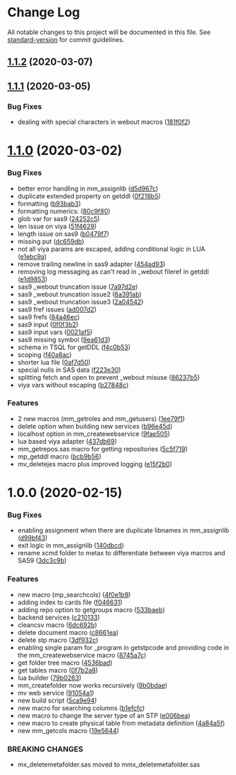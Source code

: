 # Change Log

All notable changes to this project will be documented in this file. See [standard-version](https://github.com/conventional-changelog/standard-version) for commit guidelines.

<a name="1.1.2"></a>
## [1.1.2](https://github.com/macropeople/macrocore/compare/v1.1.1...v1.1.2) (2020-03-07)



<a name="1.1.1"></a>
## [1.1.1](https://github.com/macropeople/macrocore/compare/v1.1.0...v1.1.1) (2020-03-05)


### Bug Fixes

* dealing with special characters in webout macros ([181f0f2](https://github.com/macropeople/macrocore/commit/181f0f2))



<a name="1.1.0"></a>
# [1.1.0](https://github.com/macropeople/macrocore/compare/v1.0.0...v1.1.0) (2020-03-02)


### Bug Fixes

* better error handling in mm_assignlib ([d5d967c](https://github.com/macropeople/macrocore/commit/d5d967c))
* duplicate extended property on getddl ([0f218b5](https://github.com/macropeople/macrocore/commit/0f218b5))
* formatting ([b93bab3](https://github.com/macropeople/macrocore/commit/b93bab3))
* formatting numerics: ([80c9f80](https://github.com/macropeople/macrocore/commit/80c9f80))
* glob var for sas9 ([24252c5](https://github.com/macropeople/macrocore/commit/24252c5))
* len issue on viya ([51f4629](https://github.com/macropeople/macrocore/commit/51f4629))
* length issue on sas9 ([b0479f7](https://github.com/macropeople/macrocore/commit/b0479f7))
* missing put ([dc659db](https://github.com/macropeople/macrocore/commit/dc659db))
* not all viya params are escaped, adding conditional logic in LUA ([e1ebc9a](https://github.com/macropeople/macrocore/commit/e1ebc9a))
* remove trailing newline in sas9 adapter ([454ad93](https://github.com/macropeople/macrocore/commit/454ad93))
* removing log messaging as can't read in _webout fileref in getddl ([e1d9853](https://github.com/macropeople/macrocore/commit/e1d9853))
* sas9 _webout truncation issue ([7a97d2e](https://github.com/macropeople/macrocore/commit/7a97d2e))
* sas9 _webout truncation issue2 ([6a391ab](https://github.com/macropeople/macrocore/commit/6a391ab))
* sas9 _webout truncation issue3 ([2a04542](https://github.com/macropeople/macrocore/commit/2a04542))
* sas9 fref issues ([ad007d2](https://github.com/macropeople/macrocore/commit/ad007d2))
* sas9 frefs ([84a46ec](https://github.com/macropeople/macrocore/commit/84a46ec))
* sas9 input ([0f0f3b2](https://github.com/macropeople/macrocore/commit/0f0f3b2))
* sas9 input vars ([0021af5](https://github.com/macropeople/macrocore/commit/0021af5))
* sas9 missing symbol ([9ea61d3](https://github.com/macropeople/macrocore/commit/9ea61d3))
* schema in TSQL for getDDL ([f4c0b53](https://github.com/macropeople/macrocore/commit/f4c0b53))
* scoping ([f40a8ac](https://github.com/macropeople/macrocore/commit/f40a8ac))
* shorter lua file ([0af7d50](https://github.com/macropeople/macrocore/commit/0af7d50))
* special nulls in SAS data ([f223e30](https://github.com/macropeople/macrocore/commit/f223e30))
* splitting fetch and open to prevent _webout misuse ([86237b5](https://github.com/macropeople/macrocore/commit/86237b5))
* viya vars without escaping ([b27848c](https://github.com/macropeople/macrocore/commit/b27848c))


### Features

* 2 new macros (mm_getroles and mm_getusers) ([1ee79f1](https://github.com/macropeople/macrocore/commit/1ee79f1))
* delete option when building new services ([b96e45d](https://github.com/macropeople/macrocore/commit/b96e45d))
* localhost option in mm_createwebservice ([9fae505](https://github.com/macropeople/macrocore/commit/9fae505))
* lua based viya adapter ([437db69](https://github.com/macropeople/macrocore/commit/437db69))
* mm_getrepos.sas macro for getting repositories ([5c5f719](https://github.com/macropeople/macrocore/commit/5c5f719))
* mp_getddl macro ([bcb9b56](https://github.com/macropeople/macrocore/commit/bcb9b56))
* mv_deletejes macro plus improved logging ([e15f2b0](https://github.com/macropeople/macrocore/commit/e15f2b0))



<a name="1.0.0"></a>
# 1.0.0 (2020-02-15)


### Bug Fixes

* enabling assignment when there are duplicate libnames in mm_assignlib ([d99bf43](https://github.com/macropeople/macrocore/commit/d99bf43))
* exit logic in mm_assignlib ([140dbcd](https://github.com/macropeople/macrocore/commit/140dbcd))
* rename xcmd folder to metax to differentiate between viya macros and SAS9 ([3dc3c9b](https://github.com/macropeople/macrocore/commit/3dc3c9b))


### Features

*  new macro (mp_searchcols) ([4f0e1b9](https://github.com/macropeople/macrocore/commit/4f0e1b9))
* adding index to cards file ([f046631](https://github.com/macropeople/macrocore/commit/f046631))
* adding repo option to getgroups macro ([533baeb](https://github.com/macropeople/macrocore/commit/533baeb))
* backend services ([c210133](https://github.com/macropeople/macrocore/commit/c210133))
* cleancsv macro ([6dc692b](https://github.com/macropeople/macrocore/commit/6dc692b))
* delete document macro ([c8661ea](https://github.com/macropeople/macrocore/commit/c8661ea))
* delete stp macro ([3df932c](https://github.com/macropeople/macrocore/commit/3df932c))
* enabling single param for _program in getstpcode and providing code in the mm_createwebservice macro ([8745a7c](https://github.com/macropeople/macrocore/commit/8745a7c))
* get folder tree macro ([4536bad](https://github.com/macropeople/macrocore/commit/4536bad))
* get tables macro ([0f7b2a8](https://github.com/macropeople/macrocore/commit/0f7b2a8))
* lua builder ([79b0263](https://github.com/macropeople/macrocore/commit/79b0263))
* mm_createfolder now works recursively ([9b0bdae](https://github.com/macropeople/macrocore/commit/9b0bdae))
* mv web service ([91054a1](https://github.com/macropeople/macrocore/commit/91054a1))
* new build script ([5ca9e94](https://github.com/macropeople/macrocore/commit/5ca9e94))
* new macro for searching columns ([b1efcfc](https://github.com/macropeople/macrocore/commit/b1efcfc))
* new macro to change the server type of an STP ([e006bea](https://github.com/macropeople/macrocore/commit/e006bea))
* new macro to create physical table from metadata definition ([4a84a5f](https://github.com/macropeople/macrocore/commit/4a84a5f))
* new mm_getcols macro ([19e5644](https://github.com/macropeople/macrocore/commit/19e5644))


### BREAKING CHANGES

* mx_deletemetafolder.sas moved to mmx_deletemetafolder.sas
